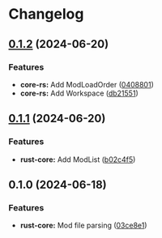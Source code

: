 # Changelog

## [0.1.2](https://github.com/bukowa/ck3oop/compare/ck3oop-core-rs-v0.1.1...ck3oop-core-rs-v0.1.2) (2024-06-20)


### Features

* **core-rs:** Add ModLoadOrder ([0408801](https://github.com/bukowa/ck3oop/commit/0408801f3226e579461d6442b6a2c0d8b5fa3ea0))
* **core-rs:** Add Workspace ([db21551](https://github.com/bukowa/ck3oop/commit/db21551b014a746aa898aec07cb0b43246cd20c9))

## [0.1.1](https://github.com/bukowa/ck3oop/compare/ck3oop-core-rs-v0.1.0...ck3oop-core-rs-v0.1.1) (2024-06-20)


### Features

* **rust-core:** Add ModList ([b02c4f5](https://github.com/bukowa/ck3oop/commit/b02c4f557531ffe253dc44e14b65c68ffa754e42))

## 0.1.0 (2024-06-18)


### Features

* **rust-core:** Mod file parsing ([03ce8e1](https://github.com/bukowa/ck3oop/commit/03ce8e167ee99b0c594b4fb3325e7c62963b0825))

